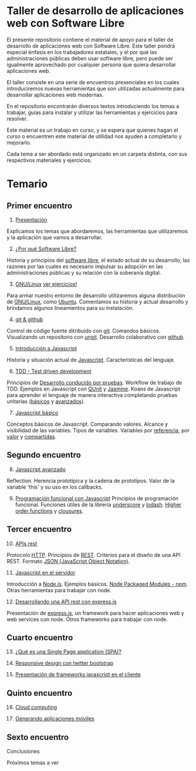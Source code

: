 # Taller de desarrollo de aplicaciones web con Software Libre

El presente repositorio contiene el material de apoyo para el taller de desarrollo de aplicaciones web con Software Libre. Este taller pondrá especial énfasis en los trabajadores estatales, y el por qué las administraciones públicas deben usar software libre, pero puede ser igualmente aprovechado por cualquier persona que quiera desarrollar aplicaciones web.

El taller consiste en una serie de encuentros presenciales en los cuales introduciremos nuevas herramientas que son utilizadas actualmente para desarrollar aplicaciones web modernas.

En el repositorio encontrarán diversos textos introduciendo los temas a trabajar, guías para instalar y utilizar las herramientas y ejercicios para resolver.

Este material es un trabajo en curso, y se espera que quienes hagan el curso o encuentren este material de utilidad nos ayuden a completarlo y mejorarlo.

Cada tema a ser abordado está organizado en un carpeta distinta, con sus respectivos materiales y ejercicios.


# Temario


## Primer encuentro

1. [Presentación](01_presentacion/README.md)

Explicamos los temas que abordaremos, las herramientas que utilizaremos y la aplicación que vamos a desarrollar.

2. [¿Por qué Software Libre?](02_floss/README.md)

Historia y principios del [software libre](https://es.wikipedia.org/wiki/Software_libre), el estado actual de su desarrollo, las razones por las cuales es necesario impulsar su adopción en las administraciones públicas y su relación con la soberanía digital.

3. [GNU/Linux](03_gnu-linux/README.md) [ver ejercicios!](03_gnu-linux/README.md#ejercicios)

Para armar nuestro entorno de desarrollo utilizaremos alguna distribución de [GNU/Linux](https://www.gnu.org/), como [Ubuntu](http://www.ubuntu.com/). Comentamos su historia y actual desarrollo y brindamos algunos lineamientos para su instalación.

4. [git & github](04_git_github/README.md)

Control de código fuente ditribuido con [git](http://www.git-scm.com/). Comandos básicos. Visualizando un repositorio con [ungit](https://github.com/FredrikNoren/ungit). Desarrollo colaborativo con [github](https://github.com/).

5. [Introducción a Javascript](05_js_intro/README.md)

Historia y situación actual de [Javascript](https://es.wikipedia.org/wiki/JavaScript). Características del lenguaje.

6. [TDD - Test driven development](06_tdd/README.md)

Principios de [Desarrollo conducido por pruebas](https://es.wikipedia.org/wiki/Tdd). Workflow de trabajo de TDD. Ejemplos en Javascript con [QUnit](http://qunitjs.com/) y [Jasmine](http://jasmine.github.io/2.0/introduction.html). Koans de Javascript para aprender el lenguaje de manera interactiva completando pruebas unitarias ([básicos](https://github.com/liammclennan/JavaScript-Koans) y [avanzados](https://github.com/mrdavidlaing/javascript-koans)).

7. [Javascript básico](07_js_basico/README.md)

Conceptos básicos de Javascript. Comparando valores. Alcance y visibilidad de las variables. Tipos de variables. Variables por [referencia](https://en.wikipedia.org/wiki/Call_by_reference#Call_by_reference), por [valor](https://en.wikipedia.org/wiki/Evaluation_strategy#Call_by_value) y [compartidas](https://en.wikipedia.org/wiki/Call_by_sharing#Call_by_sharing).

## Segundo encuentro

8. [Javascript avanzado](08_js_avanzado/README.md)

Reflection. Herencia prototípica y la cadena de prototipos. Valor de la variable 'this' y su uso en los callbacks.

9. [Programación funcional con Javascript](09_js_funcional/README.md)
Principios de programación funcional. Funciones útiles de la librería [underscore](http://underscorejs.org/) y [lodash](http://lodash.com/). [Higher order functions](https://en.wikipedia.org/wiki/Higher-order_function) y [clousures](https://en.wikipedia.org/wiki/Closure_%28computer_science%29).

## Tercer encuentro

10. [APIs rest](10_api_rest/README.md)

Protocolo [HTTP](https://es.wikipedia.org/wiki/HTTP). Principios de [REST](https://es.wikipedia.org/wiki/REST). Criterios para el diseño de una API REST. Formato [JSON (JavaScript Object Notation)](http://json.org/).

11. [Javascript en el servidor](11_js_servidor/README.md)

Introducción a [Node.js](http://nodejs.org/). Ejemplos básicos. [Node Packaged Modules - npm](https://npmjs.org/). Otras herramientas para trabajar con node.

12. [Desarrollando una API rest con express.js](12_express/README.md)

Presentación de [express.js](http://expressjs.com/), un framework para hacer aplicaciones web y web services con node. Otros frameworks para trabajar con node.

## Cuarto encuentro

13. [¿Qué es una Single Page application (SPA)?](13_spa/README.md)

14. [Responsive design con twitter bootstrap](14_bootstrap/README.md)

15. [Presentación de frameworks javascript en el cliente](15_js_cliente/README.md)


## Quinto encuentro

16. [Cloud computing](16_cloud/README.md)

17. [Generando aplicaciones móviles](17_mobile/README.md)


## Sexto encuentro

Conclusiones

Próximos temas a ver



